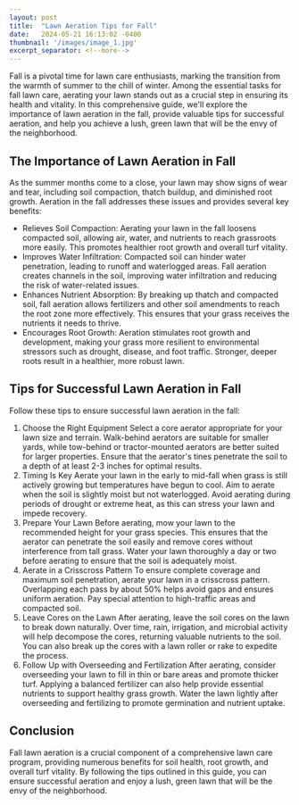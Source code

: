 ```yaml
---
layout: post
title:  "Lawn Aeration Tips for Fall"
date:   2024-05-21 16:13:02 -0400
thumbnail: '/images/image_1.jpg'
excerpt_separator: <!--more-->
---
```

Fall is a pivotal time for lawn care enthusiasts, marking the transition from the warmth of summer to the chill of winter. <!--more-->Among the essential tasks for fall lawn care, aerating your lawn stands out as a crucial step in ensuring its health and vitality. In this comprehensive guide, we'll explore the importance of lawn aeration in the fall, provide valuable tips for successful aeration, and help you achieve a lush, green lawn that will be the envy of the neighborhood.

## The Importance of Lawn Aeration in Fall
As the summer months come to a close, your lawn may show signs of wear and tear, including soil compaction, thatch buildup, and diminished root growth. Aeration in the fall addresses these issues and provides several key benefits:
* Relieves Soil Compaction: Aerating your lawn in the fall loosens compacted soil, allowing air, water, and nutrients to reach grassroots more easily. This promotes healthier root growth and overall turf vitality.
* Improves Water Infiltration: Compacted soil can hinder water penetration, leading to runoff and waterlogged areas. Fall aeration creates channels in the soil, improving water infiltration and reducing the risk of water-related issues.
* Enhances Nutrient Absorption: By breaking up thatch and compacted soil, fall aeration allows fertilizers and other soil amendments to reach the root zone more effectively. This ensures that your grass receives the nutrients it needs to thrive.
* Encourages Root Growth: Aeration stimulates root growth and development, making your grass more resilient to environmental stressors such as drought, disease, and foot traffic. Stronger, deeper roots result in a healthier, more robust lawn.

## Tips for Successful Lawn Aeration in Fall
Follow these tips to ensure successful lawn aeration in the fall:
1. Choose the Right Equipment
Select a core aerator appropriate for your lawn size and terrain. Walk-behind aerators are suitable for smaller yards, while tow-behind or tractor-mounted aerators are better suited for larger properties. Ensure that the aerator's tines penetrate the soil to a depth of at least 2-3 inches for optimal results.
2. Timing Is Key
Aerate your lawn in the early to mid-fall when grass is still actively growing but temperatures have begun to cool. Aim to aerate when the soil is slightly moist but not waterlogged. Avoid aerating during periods of drought or extreme heat, as this can stress your lawn and impede recovery.
3. Prepare Your Lawn
Before aerating, mow your lawn to the recommended height for your grass species. This ensures that the aerator can penetrate the soil easily and remove cores without interference from tall grass. Water your lawn thoroughly a day or two before aerating to ensure that the soil is adequately moist.
4. Aerate in a Crisscross Pattern
To ensure complete coverage and maximum soil penetration, aerate your lawn in a crisscross pattern. Overlapping each pass by about 50% helps avoid gaps and ensures uniform aeration. Pay special attention to high-traffic areas and compacted soil.
5. Leave Cores on the Lawn
After aerating, leave the soil cores on the lawn to break down naturally. Over time, rain, irrigation, and microbial activity will help decompose the cores, returning valuable nutrients to the soil. You can also break up the cores with a lawn roller or rake to expedite the process.
6. Follow Up with Overseeding and Fertilization
After aerating, consider overseeding your lawn to fill in thin or bare areas and promote thicker turf. Applying a balanced fertilizer can also help provide essential nutrients to support healthy grass growth. Water the lawn lightly after overseeding and fertilizing to promote germination and nutrient uptake.

## Conclusion
Fall lawn aeration is a crucial component of a comprehensive lawn care program, providing numerous benefits for soil health, root growth, and overall turf vitality. By following the tips outlined in this guide, you can ensure successful aeration and enjoy a lush, green lawn that will be the envy of the neighborhood.
